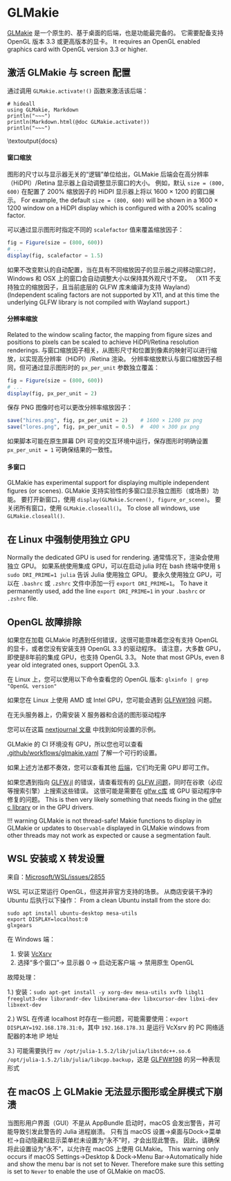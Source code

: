 # GLMakie

[GLMakie](https://github.com/MakieOrg/Makie.jl/tree/master/GLMakie) 是一个原生的、基于桌面的后端，也是功能最完备的。
它需要配备支持 OpenGL 版本 3.3 或更高版本的显卡。
It requires an OpenGL enabled graphics card with OpenGL version 3.3 or higher.

## 激活 GLMakie 与 screen 配置

通过调用 `GLMakie.activate!()` 函数来激活该后端：

```julia:docs
# hideall
using GLMakie, Markdown
println("~~~")
println(Markdown.html(@doc GLMakie.activate!))
println("~~~")
```

\textoutput{docs}

#### 窗口缩放

图形的尺寸以与显示器无关的“逻辑”单位给出，GLMakie 后端会在高分辨率（HiDPI）/Retina 显示器上自动调整显示窗口的大小。
例如，默认 `size = (800, 600)` 在配置了 200% 缩放因子的 HiDPI 显示器上将以 1600 × 1200 的窗口展示。
For example, the default `size = (800, 600)` will be shown in a 1600 × 1200 window
on a HiDPI display which is configured with a 200% scaling factor.

可以通过显示图形时指定不同的 `scalefactor` 值来覆盖缩放因子：

```julia
fig = Figure(size = (800, 600))
# ...
display(fig, scalefactor = 1.5)
```

如果不改变默认的自动配置，当在具有不同缩放因子的显示器之间移动窗口时，Windows 和 OSX 上的窗口会自动调整大小以保持其外观尺寸不变。
（X11 不支持独立的缩放因子，且当前底层的 GLFW 库未编译为支持 Wayland）
(Independent scaling factors are not supported by X11, and at this time the underlying
GLFW library is not compiled with Wayland support.)

#### 分辨率缩放

Related to the window scaling factor, the mapping from figure sizes and positions to pixels
can be scaled to achieve HiDPI/Retina resolution renderings.
与窗口缩放因子相关，从图形尺寸和位置到像素的映射可以进行缩放，以实现高分辨率（HiDPI）/Retina 渲染。
分辨率缩放默认与窗口缩放因子相同，但可通过显示图形时的 `px_per_unit` 参数独立覆盖：

```julia
fig = Figure(size = (800, 600))
# ...
display(fig, px_per_unit = 2)
```

保存 PNG 图像时也可以更改分辨率缩放因子：

```julia
save("hires.png", fig, px_per_unit = 2)    # 1600 × 1200 px png
save("lores.png", fig, px_per_unit = 0.5)  #  400 × 300 px png
```

如果脚本可能在原生屏幕 DPI 可变的交互环境中运行，保存图形时明确设置 `px_per_unit = 1` 可确保结果的一致性。

#### 多窗口

GLMakie has experimental support for displaying multiple independent figures (or scenes). GLMakie 支持实验性的多窗口显示独立图形（或场景）功能。 要打开新窗口，使用 `display(GLMakie.Screen(), figure_or_scene)`。 要关闭所有窗口，使用 `GLMakie.closeall()`。 To close all windows, use `GLMakie.closeall()`.

## 在 Linux 中强制使用独立 GPU

Normally the dedicated GPU is used for rendering.
通常情况下，渲染会使用独立 GPU。
如果系统使用集成 GPU，可以在启动 julia 时在 bash 终端中使用 `$ sudo DRI_PRIME=1 julia` 告诉 Julia 使用独立 GPU。
要永久使用独立 GPU，可以在 `.bashrc` 或 `.zshrc` 文件中添加一行 `export DRI_PRIME=1`。
To have it permanently used, add the line `export DRI_PRIME=1` in  your `.bashrc` or `.zshrc` file.

## OpenGL 故障排除

如果您在加载 GLMakie 时遇到任何错误，这很可能意味着您没有支持 OpenGL 的显卡，或者您没有安装支持 OpenGL 3.3 的驱动程序。
请注意，大多数 GPU，即使是8年前的集成 GPU，也支持 OpenGL 3.3。
Note that most GPUs, even 8 year old integrated ones, support OpenGL 3.3.

在 Linux 上，您可以使用以下命令查看您的 OpenGL 版本:
`glxinfo | grep "OpenGL version"`

如果您在 Linux 上使用 AMD 或 Intel GPU，您可能会遇到 [GLFW#198](https://github.com/JuliaGL/GLFW.jl/issues/198) 问题。

在无头服务器上，仍需安装 X 服务器和合适的图形驱动程序

您可以在这篇 [nextjournal 文章](https://nextjournal.com/sdanisch/GLMakie-nogpu) 中找到如何设置的示例。

GLMakie 的 CI 环境没有 GPU，所以您也可以查看 [.github/workflows/glmakie.yaml](https://github.com/MakieOrg/Makie.jl/blob/master/.github/workflows/glmakie.yaml) 了解一个可行的设置。

如果上述方法都不奏效，您可以查看其他 [后端](/explanations/backends/)，它们均无需 GPU 即可工作。

如果您遇到指向 [GLFW.jl](https://github.com/JuliaGL/GLFW.jl) 的错误，请查看现有的 [GLFW 问题](https://github.com/JuliaGL/GLFW.jl/issues)，同时在谷歌（必应等搜索引擎）上搜索这些错误。 这很可能是需要在 [glfw c库](https://github.com/glfw/glfw) 或 GPU 驱动程序中修复的问题。 This is then very likely something that needs fixing in the  [glfw c library](https://github.com/glfw/glfw) or in the GPU drivers.

!!! warning
GLMakie is not thread-safe! Makie functions to display in GLMakie or updates to `Observable` displayed in GLMakie windows from other threads may not work as expected or cause a segmentation fault.

## WSL 安装或 X 转发设置

来自：[Microsoft/WSL/issues/2855](https://github.com/Microsoft/WSL/issues/2855#issuecomment-358861903)

WSL 可以正常运行 OpenGL，但这并非官方支持的场景。
从商店安装干净的 Ubuntu 后执行以下操作：
From a clean Ubuntu install from the store do:

```
sudo apt install ubuntu-desktop mesa-utils
export DISPLAY=localhost:0
glxgears
```

在 Windows 端：

1. 安装 [VcXsrv](https://sourceforge.net/projects/vcxsrv/)
2. 选择“多个窗口”-> 显示器 0 -> 启动无客户端 -> 禁用原生 OpenGL

故障处理：

1.)  安装：`sudo apt-get install -y xorg-dev mesa-utils xvfb libgl1 freeglut3-dev libxrandr-dev libxinerama-dev libxcursor-dev libxi-dev libxext-dev`

2.) WSL 在传递 localhost 时存在一些问题，可能需要使用：`export DISPLAY=192.168.178.31:0`，其中 `192.168.178.31` 是运行 VcXsrv 的 PC 网络适配器的本地 IP 地址

3.) 可能需要执行 `mv /opt/julia-1.5.2/lib/julia/libstdc++.so.6 /opt/julia-1.5.2/lib/julia/libcpp.backup`，这是 [GLFW#198](https://github.com/JuliaGL/GLFW.jl/issues/198) 的另一种表现形式

## 在 macOS 上 GLMakie 无法显示图形或全屏模式下崩溃

当图形用户界面（GUI）不是从 AppBundle 启动时，macOS 会发出警告，并可能导致引发此警告的 Julia 进程崩溃。
只有当 macOS 设置->桌面与Dock->菜单栏->自动隐藏和显示菜单栏未设置为“永不”时，才会出现此警告。
因此，请确保将此设置设为“永不”，以允许在 macOS 上使用 GLMakie。
This warning only occurs if macOS Settings->Desktop & Dock->Menu Bar->Automatically hide and show the menu bar is not set to Never.
Therefore make sure this setting is set to `Never` to enable the use of GLMakie on macOS.
